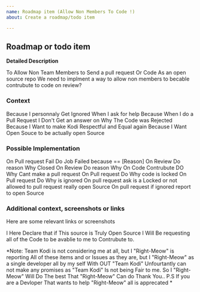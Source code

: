 ```yaml
---
name: Roadmap item (Allow Non Members To Code !)
about: Create a roadmap/todo item

---
```

<!--- Please fill out this template to the best of your ability. You can always edit this issue once you have created it. -->
## Roadmap or todo item
**Detailed Description**
<!--- Provide a detailed description of the change or addition you are proposing -->
To Allow Non Team Members to Send a pull request Or Code
As an open source repo We need to implment a way to allow non members to becable contrubute to code on review?


### Context
<!--- Why is this change important to you? How would you use it? -->
<!--- How can it benefit other users? -->

Because I personnaly Get Ignored When I ask for help
Because When I do a Pull Request I Don't Get an answer on Why The Code was Rejected
Because I Want to make Kodi Respectful and Equal again
Because I Want Open Souce to be actually open Source 

### Possible Implementation
<!--- Not obligatory, but suggest an idea for implementing addition or change -->
On Pull request Fail Do Job Failed because == [Reason] 
On Review Do reason Why Closed
On Review Do reason Why 
On Code Contrubute DO Why Cant make a pull request
On Pull request Do Why code is locked
On Pull request Do Why is ignored
On pull request ask is a Locked or not allowed to pull request really open Source
On pull request if ignored report to open Source 



### Additional context, screenshots or links
Here are some relevant links or screenshots
<!--- Put your text below this line -->
I Here Declare that if This source is Truly Open Source I Will Be requesting all of the Code to be avablie to me to Contrubute to.




<!--- End of this issue -->
*Note: Team Kodi is not considering me at all, but I "Right-Meow" is reporting All of these items and or Issues as they are, but I "Right-Meow" as a single developer all by my self With OUT "Team Kodi" Unfourtantly can not make any promises as "Team Kodi" Is not being Fair to me. So I "Right-Meow" Will Do The best That "Right-Meow" Can do Thank You.. P.S If you are a Devloper That wants to help "Right-Meow" all is apprecated *
